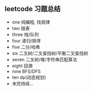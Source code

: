 ## leetcode 习题总结
- one   纯编程, 找规律
- two   链表
- three 栈/队列
- four  递归/排序
- five  二分/哈希
- six   二叉树/二叉查找树/平衡二叉查找树
- seven 二叉树/堆/字符串匹配算法
- eight 回溯
- nine  BFS/DFS
- ten   dp(动态规划)
- 未完待续...

